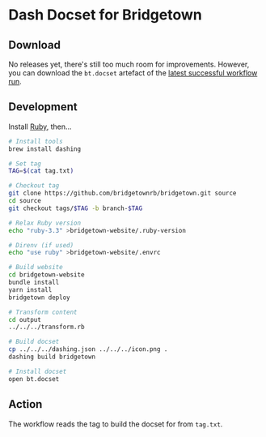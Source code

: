 # Dash Docset for Bridgetown

## Download

No releases yet, there's still too much room for improvements. However, you can download the `bt.docset` artefact of the [latest successful workflow run](https://github.com/svoop/bridgetown-docset/actions).

## Development

Install [Ruby](https://www.ruby-lang.org), then...

```bash
# Install tools
brew install dashing

# Set tag
TAG=$(cat tag.txt)

# Checkout tag
git clone https://github.com/bridgetownrb/bridgetown.git source
cd source
git checkout tags/$TAG -b branch-$TAG

# Relax Ruby version
echo "ruby-3.3" >bridgetown-website/.ruby-version

# Direnv (if used)
echo "use ruby" >bridgetown-website/.envrc

# Build website
cd bridgetown-website
bundle install
yarn install
bridgetown deploy

# Transform content
cd output
../../../transform.rb

# Build docset
cp ../../../dashing.json ../../../icon.png .
dashing build bridgetown

# Install docset
open bt.docset
```

## Action

The workflow reads the tag to build the docset for from `tag.txt`.

